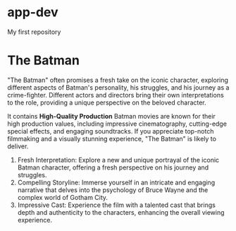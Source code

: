 # app-dev
My first repository

# The Batman

"The Batman" often promises a fresh take on the iconic character, exploring different aspects of Batman's personality, his struggles, and his journey as a crime-fighter. Different actors and directors bring their own interpretations to the role, providing a unique perspective on the beloved character.

It contains **High-Quality Production** Batman movies are known for their high production values, including impressive cinematography, cutting-edge special effects, and engaging soundtracks. If you appreciate top-notch filmmaking and a visually stunning experience, "The Batman" is likely to deliver.

1. Fresh Interpretation: Explore a new and unique portrayal of the iconic Batman character, offering a fresh perspective on his journey and struggles.
2. Compelling Storyline: Immerse yourself in an intricate and engaging narrative that delves into the psychology of Bruce Wayne and the complex world of Gotham City.
3. Impressive Cast: Experience the film with a talented cast that brings depth and authenticity to the characters, enhancing the overall viewing experience.
